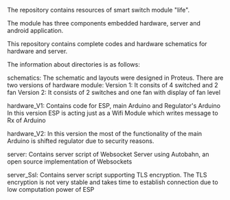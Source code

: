 The repository contains resources of smart switch module "life".


The module has three components embedded hardware, server and android application.

This repository contains complete codes and hardware schematics for hardware and server.

The information about directories is as follows:

schematics: 
	The schematic and layouts were designed in Proteus.
	There are two versions of hardware module: 
	Version 1: It consits of 4 switched and 2 fan
	Version 2: It consists of 2 switches and one fan with display of fan level

hardware_V1: 
	Contains code for ESP, main Arduino and Regulator's Arduino
	In this version ESP is acting just as a Wifi Module which writes message to Rx of Arduino

hardware_V2:
	In this version the most of the functionality of the main Arduino is shifted regulator due to security reasons.

server:
	Contains server script of Websocket Server using Autobahn, an open source implementation of Websockets

server_Ssl:
	Contains server script supporting TLS encryption. The TLS encryption is not very stable and takes time to establish connection due to low computation power of ESP
	
